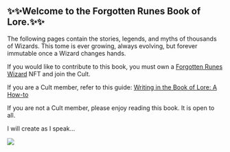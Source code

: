 ## ✨✨Welcome to the Forgotten Runes Book of Lore.✨✨

The following pages contain the stories, legends, and myths of thousands of Wizards. This tome is ever growing, always evolving, but forever immutable once a Wizard changes hands.

If you would like to contribute to this book, you must own a [Forgotten Runes Wizard](https://opensea.io/collection/forgottenruneswizardscult) NFT and join the Cult.

If you are a Cult member, refer to this guide:
[Writing in the Book of Lore: A How-to](https://www.forgottenrunes.com/posts/writing-in-the-book-of-lore)

If you are not a Cult member, please enjoy reading this book. It is open to all.

I will create as I speak...

![](https://i.imgur.com/abtB1H5.png)





